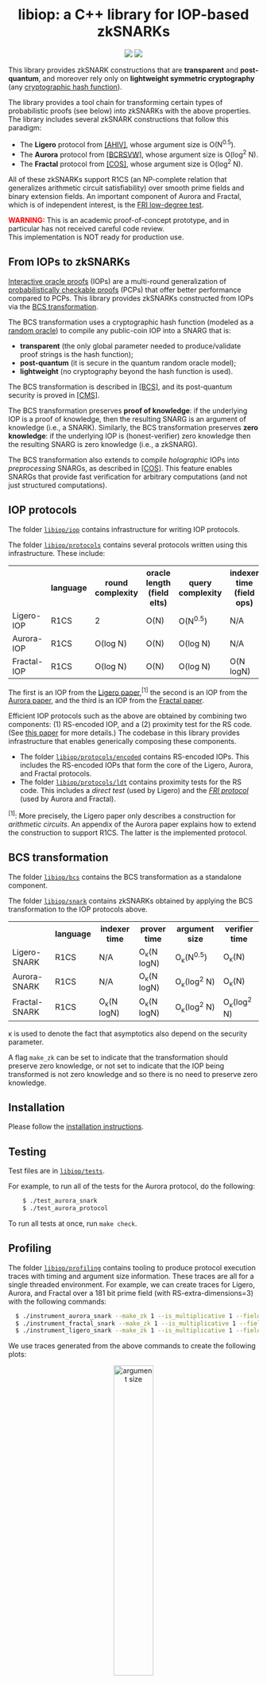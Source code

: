 <h1 align="center">libiop: a C++ library for IOP-based zkSNARKs</h1>
<p align="center">
   <a href="https://github.com/scipr-lab/libiop/blob/master/AUTHORS"><img src="https://img.shields.io/badge/authors-SCIPR%20Lab-orange.svg"></a>
   <a href="https://github.com/scipr-lab/libiop/blob/master/LICENSE"><img src="https://img.shields.io/badge/license-MIT-blue.svg"></a>
</p>

This library provides zkSNARK constructions that are __transparent__ and __post-quantum__, and moreover rely only on __lightweight symmetric cryptography__ (any [cryptographic hash function](https://en.wikipedia.org/wiki/Cryptographic_hash_function)).

The library provides a tool chain for transforming certain types of probabilistic proofs (see below) into zkSNARKs with the above properties. The library includes several zkSNARK constructions that follow this paradigm:

* The __Ligero__ protocol from [[AHIV]](https://acmccs.github.io/papers/p2087-amesA.pdf), whose argument size is O(N<sup>0.5</sup>).
* The __Aurora__ protocol from [[BCRSVW]](https://eprint.iacr.org/2018/828), whose argument size is O(log<sup>2</sup> N).
* The __Fractal__ protocol from [[COS]](https://eprint.iacr.org/2019/1076), whose argument size is O(log<sup>2</sup> N).

All of these zkSNARKs support R1CS (an NP-complete relation that generalizes arithmetic circuit satisfiability) over smooth prime fields and binary extension fields. An important component of Aurora and Fractal, which is of independent interest, is the [FRI low-degree test](https://eccc.weizmann.ac.il/report/2017/134/).

<span style="color:red">**WARNING:**</span> This is an academic proof-of-concept prototype, and in particular has not received careful code review. <br> This implementation is NOT ready for production use.


## From IOPs to zkSNARKs

[Interactive oracle proofs](https://eprint.iacr.org/2016/116) (IOPs) are a multi-round generalization of [probabilistically checkable proofs](https://en.wikipedia.org/wiki/Probabilistically_checkable_proof) (PCPs) that offer better performance compared to PCPs. This library provides zkSNARKs constructed from IOPs via the [BCS transformation](https://eprint.iacr.org/2016/116).

The BCS transformation uses a cryptographic hash function (modeled as a [random oracle](https://en.wikipedia.org/wiki/Random_oracle)) to compile any public-coin IOP into a SNARG that is:

* __transparent__ (the only global parameter needed to produce/validate proof strings is the hash function);
* __post-quantum__ (it is secure in the quantum random oracle model);
* __lightweight__ (no cryptography beyond the hash function is used).

The BCS transformation is described in [\[BCS\]](https://eprint.iacr.org/2016/116), and its post-quantum security is proved in [\[CMS\]](https://eprint.iacr.org/2019/834).

The BCS transformation preserves __proof of knowledge__: if the underlying IOP is a proof of knowledge, then the resulting SNARG is an argument of knowledge (i.e., a SNARK). Similarly, the BCS transformation preserves __zero knowledge__: if the underlying IOP is (honest-verifier) zero knowledge then the resulting SNARG is zero knowledge (i.e., a zkSNARG).

The BCS transformation also extends to compile *holographic* IOPs into *preprocessing* SNARGs, as described in [\[COS\]](https://eprint.iacr.org/2019/1076). This feature enables SNARGs that provide fast verification for arbitrary computations (and not just structured computations).

## IOP protocols

The folder [`libiop/iop`](libiop/iop) contains infrastructure for writing IOP protocols.

The folder [`libiop/protocols`](libiop/protocols) contains several protocols written using this infrastructure. These include:

<table align="center">
  <tr>
    <th></th>
    <th>language</th>
    <th>round<br>complexity</th>
    <th>oracle length<br>(field elts)</th>
    <th>query<br>complexity</th>
    <th>indexer time<br>(field ops)</th>
    <th>prover time<br>(field ops)</th>
    <th>verifier time<br>(field ops)</th>
  </tr>
  <tr>
    <td>Ligero-IOP</td>
    <td>R1CS</td>
    <td>2</td>
    <td>O(N)</td>
    <td>O(N<sup>0.5</sup>)</td>
    <td>N/A</td>
    <td>O(N logN)</td>
    <td>O(N)</td>
  </tr>
  <tr>
    <td>Aurora-IOP</td>
    <td>R1CS</td>
    <td>O(log N)</td>
    <td>O(N)</td>
    <td>O(log N)</td>
    <td>N/A</td>
    <td>O(N logN)</td>
    <td>O(N)</td>
  </tr>
    <tr>
    <td>Fractal-IOP</td>
    <td>R1CS</td>
    <td>O(log N)</td>
    <td>O(N)</td>
    <td>O(log N)</td>
    <td>O(N logN)</td>
    <td>O(N logN)</td>
    <td>O(log N)</td>
  </tr>
</table>

The first is an IOP from the [Ligero paper](https://acmccs.github.io/papers/p2087-amesA.pdf),<sup>[1]</sup>  the second is an IOP from the [Aurora paper](https://eprint.iacr.org/2018/828), and the third is an IOP from the [Fractal paper](https://eprint.iacr.org/2019/1076).

Efficient IOP protocols such as the above are obtained by combining two components: (1) RS-encoded IOP, and a (2) proximity test for the RS code. (See [this paper](https://eprint.iacr.org/2018/828) for more details.) The codebase in this library provides infrastructure that enables generically composing these components.

* The folder [`libiop/protocols/encoded`](libiop/protocols/encoded) contains RS-encoded IOPs. This includes the RS-encoded IOPs that form the core of the Ligero, Aurora, and Fractal protocols.
* The folder [`libiop/protocols/ldt`](libiop/protocols/ldt) contains proximity tests for the RS code. This includes a _direct test_ (used by Ligero) and the _[FRI protocol](https://eccc.weizmann.ac.il/report/2017/134/)_ (used by Aurora and Fractal).

<sup>[1]</sup>: More precisely, the Ligero paper only describes a construction for _arithmetic circuits_. An appendix of the Aurora paper explains how to extend the construction to support R1CS. The latter is the implemented protocol.

## BCS transformation

The folder [`libiop/bcs`](libiop/bcs) contains the BCS transformation as a standalone component.

The folder [`libiop/snark`](libiop/snark) contains zkSNARKs obtained by applying the BCS transformation to the IOP protocols above.

<table align="center">
  <tr>
    <th></th>
    <th>language</th>
    <th>indexer time</th>
    <th>prover time</th>
    <th>argument size</th>
    <th>verifier time</th>
  </tr>
  <tr>
    <td>Ligero-SNARK</td>
    <td>R1CS</td>
    <td> N/A </td>
    <td>O<sub>&kappa;</sub>(N logN)</td>
    <td>O<sub>&kappa;</sub>(N<sup>0.5</sup>)</td>
    <td>O<sub>&kappa;</sub>(N)</td>
  </tr>
  <tr>
    <td>Aurora-SNARK</td>
    <td>R1CS</td>
    <td> N/A </td>
    <td>O<sub>&kappa;</sub>(N logN)</td>
    <td>O<sub>&kappa;</sub>(log<sup>2</sup> N)</td>
    <td>O<sub>&kappa;</sub>(N)</td>
  </tr>
    <tr>
    <td>Fractal-SNARK</td>
    <td>R1CS</td>
    <td>O<sub>&kappa;</sub>(N logN)</td>
    <td>O<sub>&kappa;</sub>(N logN)</td>
    <td>O<sub>&kappa;</sub>(log<sup>2</sup> N)</td>
    <td>O<sub>&kappa;</sub>(log<sup>2</sup> N)</td>
  </tr>
</table>
&kappa; is used to denote the fact that asymptotics also depend on the security parameter.

A flag `make_zk` can be set to indicate that the transformation should preserve zero knowledge, or not set to indicate that the IOP being transformed is not zero knowledge and so there is no need to preserve zero knowledge.

## Installation

Please follow the [installation instructions](INSTALL.md).

## Testing

Test files are in [`libiop/tests`](libiop/tests).

For example, to run all of the tests for the Aurora protocol, do the following:

```bash
	$ ./test_aurora_snark
	$ ./test_aurora_protocol
```

To run all tests at once, run `make check`.

## Profiling

The folder [`libiop/profiling`](libiop/profiling) contains tooling to produce protocol execution traces with timing and argument size information. These traces are all for a single threaded environment.
For example, we can create traces for Ligero, Aurora, and Fractal over a 181 bit prime field (with RS-extra-dimensions=3) with the following commands:

```bash
  $ ./instrument_aurora_snark --make_zk 1 --is_multiplicative 1 --field_size=181 --optimize_localization=1
  $ ./instrument_fractal_snark --make_zk 1 --is_multiplicative 1 --field_size=181 --optimize_localization=1
  $ ./instrument_ligero_snark --make_zk 1 --is_multiplicative 1 --field_size=181 --RS_extra_dimensions=3
```

We use traces generated from the above commands to create the following plots:
<p align="center"><img src="https://user-images.githubusercontent.com/6440154/66706580-5048e380-ece9-11e9-8a57-eda446684375.jpg" alt="argument size" width="40%"/></p>
<p align="center"><img src="https://user-images.githubusercontent.com/6440154/66785950-96da4180-ee93-11e9-8e33-b735b9e0ebaa.jpg" alt="prover time" width="40%"/><img src="https://user-images.githubusercontent.com/6440154/66706582-563ec480-ece9-11e9-96fe-fff1736e3dac.jpg" alt="verifier time" width="40%"/></p>

## License

This library is licensed under the [MIT License](LICENSE).

## Acknowledgements

This work was supported by:
a Google Faculty Award;
the Israel Science Foundation;
the UC Berkeley Center for Long-Term Cybersecurity;
and donations from the Ethereum Foundation, the Interchain Foundation, and Qtum.

## Changes

The original repo had submodules:
```
 e69890125746cdaf25b5b51227d96678f76479fe ../depends/ate-pairing (v1.2-70-ge698901)
 d845b7b3a27d54ad96280a29d61fa8988d4fddcf ../depends/benchmark (v1.6.2)
 58d77fa8070e8cec2dc1ed015d66b454c8d78850 ../depends/gtest (release-1.8.0-2986-g58d77fa8)
 9769030a06b7ab933d6c064db120019decd359f1 ../depends/libff (v0.2.1-43-g9769030)
 7d460caa27b87574fe0e8144e6a3a66b7bcfe770 ../depends/libfqfft (remotes/origin/staging)
 811f4959ee0dd36a3ccedd2d4d7460472dd19a14 ../depends/xbyak (v3.71-528-g811f495)
```

But we've changed the libff and libfqfft to alternative versions that work with Fp2.
- https://github.com/kc1212/libff.git
- https://github.com/kc1212/libfqfft.git

